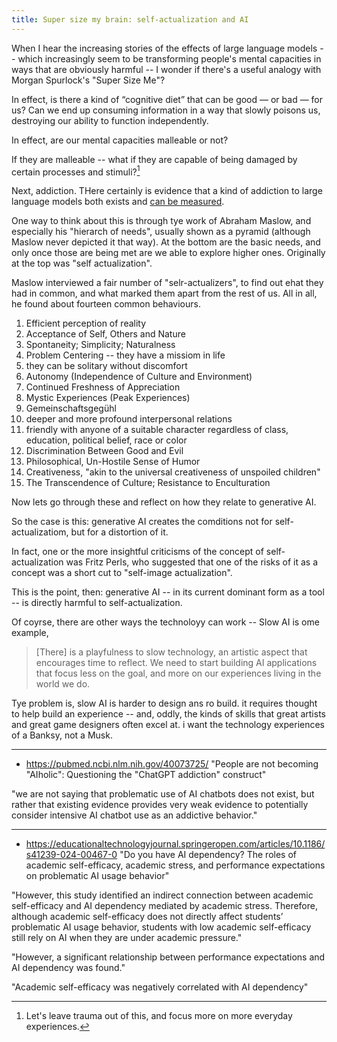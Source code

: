 ```yaml
---
title: Super size my brain: self-actualization and AI
---
```


When I hear the increasing stories of the effects of large language models --
which increasingly seem to be transforming people's mental capacities in
ways that are obviously harmful -- I wonder if there's a useful analogy with
Morgan Spurlock's "Super Size Me"?

In effect, is there a kind of “cognitive diet” that can be good — or bad — for
us? Can we end up consuming information in a way that slowly poisons us,
destroying our ability to function independently. 

In effect, are our mental capacities malleable or not? 

If they are malleable -- what if they are capable of being damaged by certain
processes and stimuli?[^trauma]

[^trauma]: Let's leave trauma out of this, and focus more on more everyday
experiences.



Next, addiction. THere certainly is evidence that a kind of addiction to large
language models both exists and [can be
measured](https://www.sciencedirect.com/science/article/abs/pii/S0268401225000209). 

One way to think about this is through tye work of Abraham Maslow, and especially 
his "hierarch of needs", usually shown as a pyramid (although Maslow never depicted
it that way). At the bottom are the basic needs, and only once those are being met 
are we able to explore higher ones. Originally at the top was "self actualization".

Maslow interviewed a fair number of "selr-actualizers", to find out ehat they had in common,
and what marked them apart from the rest of us. All in all, he found about fourteen
common behaviours. 

1. Efficient perception of reality
2. Acceptance of Self, Others and Nature
3. Spontaneity; Simplicity; Naturalness
4. Problem Centering -- they have a missiom in life
5. they can be solitary without discomfort
6. Autonomy (Independence of Culture and Environment)
7. Continued Freshness of Appreciation
8. Mystic Experiences (Peak Experiences)
9. Gemeinschaftsgegühl 
10. deeper and more profound interpersonal relations
11. friendly with anyone of a suitable character regardless of class, education, political belief, race or color
12. Discrimination Between Good and Evil
13. Philosophical, Un-Hostile Sense of Humor
14. Creativeness, "akin to the universal creativeness of unspoiled children"
15. The Transcendence of Culture; Resistance to Enculturation

Now lets go through these and reflect on how they relate to generative AI.

So the case is this: generative AI creates the comditions not for self-actualizatiom,
but for a distortion of it. 

In fact, one or the more insightful criticisms of the concept of self-actualization
was Fritz Perls, who suggested that one of the risks of it as a concept was a
short cut to "self-image actualization". 

This is the point, then: generative AI -- in its current dominant form as a tool -- 
is directly harmful to self-actualization.

Of coyrse, there are other ways the technoloyy can work -- Slow AI is ome example, 

> [There] is a playfulness to slow technology, an artistic aspect that encourages 
> time to reflect. We need to start building AI applications that focus less on 
> the goal, and more on our experiences living in the world we do.

Tye problem is, slow AI is harder to design ans ro build. it requires thought 
to help build an experience -- and, oddly, the kinds of skills that great artists and great
game designers often excel at. i want the technology experiences of a Banksy, not a Musk.

---

* https://pubmed.ncbi.nlm.nih.gov/40073725/ "People are not becoming "AIholic": Questioning the "ChatGPT addiction" construct"

"we are not saying that problematic use of AI chatbots does not exist, but
rather that existing evidence provides very weak evidence to potentially
consider intensive AI chatbot use as an addictive behavior."

---

* https://educationaltechnologyjournal.springeropen.com/articles/10.1186/s41239-024-00467-0 "Do you have AI dependency? The roles of academic self-efficacy, academic stress, and performance expectations on problematic AI usage behavior"

"However, this study identified an indirect connection between academic
self-efficacy and AI dependency mediated by academic stress. Therefore, although
academic self-efficacy does not directly affect students’ problematic AI usage
behavior, students with low academic self-efficacy still rely on AI when they
are under academic pressure."

"However, a significant relationship between performance expectations and AI
dependency was found."

"Academic self-efficacy was negatively correlated with AI dependency"